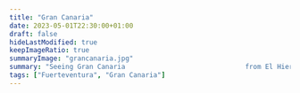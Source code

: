 ```yaml
---
title: "Gran Canaria"
date: 2023-05-01T22:30:00+01:00
draft: false
hideLastModified: true
keepImageRatio: true
summaryImage: "grancanaria.jpg"
summary: "Seeing Gran Canaria                              from El Hierro is possible,                         yet not frequent."
tags: ["Fuerteventura", "Gran Canaria"]
---
```



